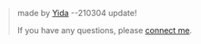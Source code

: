 > made by [Yida](https://github.com/DF-Master) --210304 update!
>
> If you have any questions, please [connect me](http://yidajiang.top/2021/02/15/about/).

